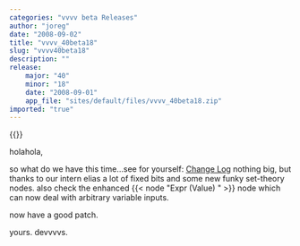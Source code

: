 ```yaml
---
categories: "vvvv beta Releases"
author: "joreg"
date: "2008-09-02"
title: "vvvv_40beta18"
slug: "vvvv40beta18"
description: ""
release: 
    major: "40"
    minor: "18"
    date: "2008-09-01"
    app_file: "sites/default/files/vvvv_40beta18.zip"
imported: "true"
---
```


{{<previousRelease>}}


holahola,

so what do we have this time...see for yourself: [Change Log](https://betadocs.vvvv.org/changelog/core/change-log-vvvv40beta18.html)
nothing big, but thanks to our intern elias a lot of fixed bits and some new funky set-theory nodes. also check the enhanced {{< node "Expr (Value) " >}} node which can now deal with arbitrary variable inputs.

now have a good patch.

yours.
devvvvs.